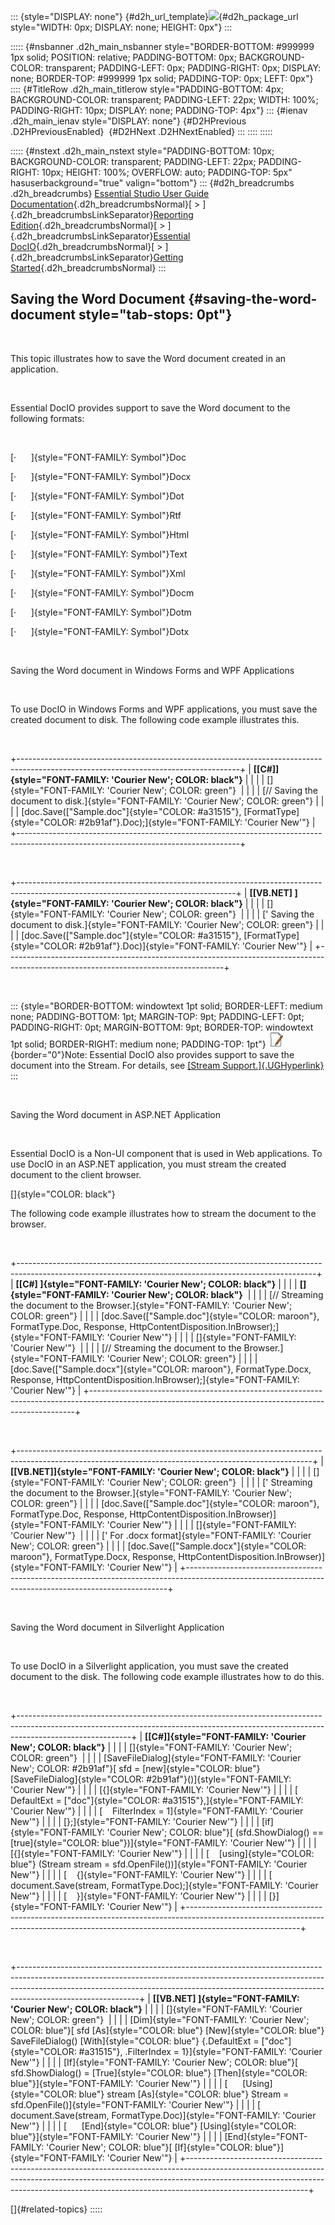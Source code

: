 ::: {style="DISPLAY: none"}
[](ms-xhelp:///?Id=d2h_url_template){#d2h_url_template}![](!package_url!){#d2h_package_url style="WIDTH: 0px; DISPLAY: none; HEIGHT: 0px"}
:::

::::: {#nsbanner .d2h_main_nsbanner style="BORDER-BOTTOM: #999999 1px solid; POSITION: relative; PADDING-BOTTOM: 0px; BACKGROUND-COLOR: transparent; PADDING-LEFT: 0px; PADDING-RIGHT: 0px; DISPLAY: none; BORDER-TOP: #999999 1px solid; PADDING-TOP: 0px; LEFT: 0px"}
:::: {#TitleRow .d2h_main_titlerow style="PADDING-BOTTOM: 4px; BACKGROUND-COLOR: transparent; PADDING-LEFT: 22px; WIDTH: 100%; PADDING-RIGHT: 10px; DISPLAY: none; PADDING-TOP: 4px"}
::: {#ienav .d2h_main_ienav style="DISPLAY: none"}
[](ms-xhelp:///?Id=f7eb84a8-511e-4814-8b89-d8a2fe7731f3){#D2HPrevious .D2HPreviousEnabled}  [](ms-xhelp:///?Id=5bcf0898-adae-4e54-b078-3a370bb20106){#D2HNext .D2HNextEnabled}
:::
::::
:::::

::::: {#nstext .d2h_main_nstext style="PADDING-BOTTOM: 10px; BACKGROUND-COLOR: transparent; PADDING-LEFT: 22px; PADDING-RIGHT: 10px; HEIGHT: 100%; OVERFLOW: auto; PADDING-TOP: 5px" hasuserbackground="true" valign="bottom"}
::: {#d2h_breadcrumbs .d2h_breadcrumbs}
[Essential Studio User Guide Documentation](ms-xhelp:///?Id=12457748-09e3-4d74-a240-8e049cedf030){.d2h_breadcrumbsNormal}[ \> ]{.d2h_breadcrumbsLinkSeparator}[Reporting Edition](ms-xhelp:///?Id=027aa5b6-6676-4f93-ad23-c20e8c45792e){.d2h_breadcrumbsNormal}[ \> ]{.d2h_breadcrumbsLinkSeparator}[Essential DocIO](ms-xhelp:///?Id=b88d77b3-4c51-460f-a761-d2ef6d5b0ca6){.d2h_breadcrumbsNormal}[ \> ]{.d2h_breadcrumbsLinkSeparator}[Getting Started](ms-xhelp:///?Id=b13bdbaa-4c11-4a19-ba3a-3401037013af){.d2h_breadcrumbsNormal}
:::

## Saving the Word Document {#saving-the-word-document style="tab-stops: 0pt"}

 

This topic illustrates how to save the Word document created in an application.

 

Essential DocIO provides support to save the Word document to the following formats:

 

[·      ]{style="FONT-FAMILY: Symbol"}Doc

[·      ]{style="FONT-FAMILY: Symbol"}Docx

[·      ]{style="FONT-FAMILY: Symbol"}Dot

[·      ]{style="FONT-FAMILY: Symbol"}Rtf

[·      ]{style="FONT-FAMILY: Symbol"}Html

[·      ]{style="FONT-FAMILY: Symbol"}Text

[·      ]{style="FONT-FAMILY: Symbol"}Xml

[·      ]{style="FONT-FAMILY: Symbol"}Docm

[·      ]{style="FONT-FAMILY: Symbol"}Dotm

[·      ]{style="FONT-FAMILY: Symbol"}Dotx

 

Saving the Word document in Windows Forms and WPF Applications

 

To use DocIO in Windows Forms and WPF applications, you must save the created document to disk. The following code example illustrates this.

 

+-------------------------------------------------------------------------------------------------------------------------------------+
| **[\[C#\]]{style="FONT-FAMILY: 'Courier New'; COLOR: black"}**                                                                      |
|                                                                                                                                     |
| []{style="FONT-FAMILY: 'Courier New'; COLOR: green"}                                                                                |
|                                                                                                                                     |
| [// Saving the document to disk.]{style="FONT-FAMILY: 'Courier New'; COLOR: green"}                                                 |
|                                                                                                                                     |
| [doc.Save([\"Sample.doc\"]{style="COLOR: #a31515"}, [FormatType]{style="COLOR: #2b91af"}.Doc);]{style="FONT-FAMILY: 'Courier New'"} |
+-------------------------------------------------------------------------------------------------------------------------------------+

 

+------------------------------------------------------------------------------------------------------------------------------------+
| **[\[VB.NET\] ]{style="FONT-FAMILY: 'Courier New'; COLOR: black"}**                                                                |
|                                                                                                                                    |
| []{style="FONT-FAMILY: 'Courier New'; COLOR: green"}                                                                               |
|                                                                                                                                    |
| [\' Saving the document to disk.]{style="FONT-FAMILY: 'Courier New'; COLOR: green"}                                                |
|                                                                                                                                    |
| [doc.Save([\"Sample.doc\"]{style="COLOR: #a31515"}, [FormatType]{style="COLOR: #2b91af"}.Doc)]{style="FONT-FAMILY: 'Courier New'"} |
+------------------------------------------------------------------------------------------------------------------------------------+

 

::: {style="BORDER-BOTTOM: windowtext 1pt solid; BORDER-LEFT: medium none; PADDING-BOTTOM: 1pt; MARGIN-TOP: 9pt; PADDING-LEFT: 0pt; PADDING-RIGHT: 0pt; MARGIN-BOTTOM: 9pt; BORDER-TOP: windowtext 1pt solid; BORDER-RIGHT: medium none; PADDING-TOP: 1pt"}
![](ImagesExt/image24_1.jpg){border="0"}Note: Essential DocIO also provides support to save the document into the Stream. For details, see [[Stream Support.]{.UGHyperlink}](ms-xhelp:///?Id=743c99d4-6def-4487-8630-0f62728800d1)
:::

 

Saving the Word document in ASP.NET Application

 

Essential DocIO is a Non-UI component that is used in Web applications. To use DocIO in an ASP.NET application, you must stream the created document to the client browser.

[]{style="COLOR: black"} 

The following code example illustrates how to stream the document to the browser.

 

+--------------------------------------------------------------------------------------------------------------------------------------------------------+
| **[\[C#\] ]{style="FONT-FAMILY: 'Courier New'; COLOR: black"}**                                                                                        |
|                                                                                                                                                        |
| **[]{style="FONT-FAMILY: 'Courier New'; COLOR: black"}**                                                                                               |
|                                                                                                                                                        |
| [// Streaming the document to the Browser.]{style="FONT-FAMILY: 'Courier New'; COLOR: green"}                                                          |
|                                                                                                                                                        |
| [doc.Save([\"Sample.doc\"]{style="COLOR: maroon"}, FormatType.Doc, Response, HttpContentDisposition.InBrowser);]{style="FONT-FAMILY: 'Courier New'"}   |
|                                                                                                                                                        |
| []{style="FONT-FAMILY: 'Courier New'"}                                                                                                                 |
|                                                                                                                                                        |
| [// Streaming the document to the Browser.]{style="FONT-FAMILY: 'Courier New'; COLOR: green"}                                                          |
|                                                                                                                                                        |
| [doc.Save([\"Sample.docx\"]{style="COLOR: maroon"}, FormatType.Docx, Response, HttpContentDisposition.InBrowser);]{style="FONT-FAMILY: 'Courier New'"} |
+--------------------------------------------------------------------------------------------------------------------------------------------------------+

 

+-------------------------------------------------------------------------------------------------------------------------------------------------------+
| **[\[VB.NET\]]{style="FONT-FAMILY: 'Courier New'; COLOR: black"}**                                                                                    |
|                                                                                                                                                       |
| []{style="FONT-FAMILY: 'Courier New'; COLOR: green"}                                                                                                  |
|                                                                                                                                                       |
| [\' Streaming the document to the Browser.]{style="FONT-FAMILY: 'Courier New'; COLOR: green"}                                                         |
|                                                                                                                                                       |
| [doc.Save([\"Sample.doc\"]{style="COLOR: maroon"}, FormatType.Doc, Response, HttpContentDisposition.InBrowser)]{style="FONT-FAMILY: 'Courier New'"}   |
|                                                                                                                                                       |
| []{style="FONT-FAMILY: 'Courier New'"}                                                                                                                |
|                                                                                                                                                       |
| [\' For .docx format]{style="FONT-FAMILY: 'Courier New'; COLOR: green"}                                                                               |
|                                                                                                                                                       |
| [doc.Save([\"Sample.docx\"]{style="COLOR: maroon"}, FormatType.Docx, Response, HttpContentDisposition.InBrowser)]{style="FONT-FAMILY: 'Courier New'"} |
+-------------------------------------------------------------------------------------------------------------------------------------------------------+

 

Saving the Word document in Silverlight Application

 

To use DocIO in a Silverlight application, you must save the created document to the disk. The following code example illustrates how to do this.

 

+----------------------------------------------------------------------------------------------------------------------------------------------------------------------------------------+
| **[\[C#\]]{style="FONT-FAMILY: 'Courier New'; COLOR: black"}**                                                                                                                         |
|                                                                                                                                                                                        |
| []{style="FONT-FAMILY: 'Courier New'; COLOR: green"}                                                                                                                                   |
|                                                                                                                                                                                        |
| [SaveFileDialog]{style="FONT-FAMILY: 'Courier New'; COLOR: #2b91af"}[ sfd = [new]{style="COLOR: blue"} [SaveFileDialog]{style="COLOR: #2b91af"}()]{style="FONT-FAMILY: 'Courier New'"} |
|                                                                                                                                                                                        |
| [{]{style="FONT-FAMILY: 'Courier New'"}                                                                                                                                                |
|                                                                                                                                                                                        |
| [    DefaultExt = [\"doc\"]{style="COLOR: #a31515"},]{style="FONT-FAMILY: 'Courier New'"}                                                                                              |
|                                                                                                                                                                                        |
| [    FilterIndex = 1]{style="FONT-FAMILY: 'Courier New'"}                                                                                                                              |
|                                                                                                                                                                                        |
| [};]{style="FONT-FAMILY: 'Courier New'"}                                                                                                                                               |
|                                                                                                                                                                                        |
| [if]{style="FONT-FAMILY: 'Courier New'; COLOR: blue"}[ (sfd.ShowDialog() == [true]{style="COLOR: blue"})]{style="FONT-FAMILY: 'Courier New'"}                                          |
|                                                                                                                                                                                        |
| [{]{style="FONT-FAMILY: 'Courier New'"}                                                                                                                                                |
|                                                                                                                                                                                        |
| [    [using]{style="COLOR: blue"} (Stream stream = sfd.OpenFile())]{style="FONT-FAMILY: 'Courier New'"}                                                                                |
|                                                                                                                                                                                        |
| [    {]{style="FONT-FAMILY: 'Courier New'"}                                                                                                                                            |
|                                                                                                                                                                                        |
| [        document.Save(stream, FormatType.Doc);]{style="FONT-FAMILY: 'Courier New'"}                                                                                                   |
|                                                                                                                                                                                        |
| [    }]{style="FONT-FAMILY: 'Courier New'"}                                                                                                                                            |
|                                                                                                                                                                                        |
| [}]{style="FONT-FAMILY: 'Courier New'"}                                                                                                                                                |
+----------------------------------------------------------------------------------------------------------------------------------------------------------------------------------------+

 

+------------------------------------------------------------------------------------------------------------------------------------------------------------------------------------------------------------------------------------------------------------------------+
| **[\[VB.NET\] ]{style="FONT-FAMILY: 'Courier New'; COLOR: black"}**                                                                                                                                                                                                    |
|                                                                                                                                                                                                                                                                        |
| []{style="FONT-FAMILY: 'Courier New'; COLOR: green"}                                                                                                                                                                                                                   |
|                                                                                                                                                                                                                                                                        |
| [Dim]{style="FONT-FAMILY: 'Courier New'; COLOR: blue"}[ sfd [As]{style="COLOR: blue"} [New]{style="COLOR: blue"} SaveFileDialog() [With]{style="COLOR: blue"} {.DefaultExt = [\"doc\"]{style="COLOR: #a31515"}, .FilterIndex = 1}]{style="FONT-FAMILY: 'Courier New'"} |
|                                                                                                                                                                                                                                                                        |
| [If]{style="FONT-FAMILY: 'Courier New'; COLOR: blue"}[ sfd.ShowDialog() = [True]{style="COLOR: blue"} [Then]{style="COLOR: blue"}]{style="FONT-FAMILY: 'Courier New'"}                                                                                                 |
|                                                                                                                                                                                                                                                                        |
| [      [Using]{style="COLOR: blue"} stream [As]{style="COLOR: blue"} Stream = sfd.OpenFile()]{style="FONT-FAMILY: 'Courier New'"}                                                                                                                                      |
|                                                                                                                                                                                                                                                                        |
| [            document.Save(stream, FormatType.Doc)]{style="FONT-FAMILY: 'Courier New'"}                                                                                                                                                                                |
|                                                                                                                                                                                                                                                                        |
| [      [End]{style="COLOR: blue"} [Using]{style="COLOR: blue"}]{style="FONT-FAMILY: 'Courier New'"}                                                                                                                                                                    |
|                                                                                                                                                                                                                                                                        |
| [End]{style="FONT-FAMILY: 'Courier New'; COLOR: blue"}[ [If]{style="COLOR: blue"}]{style="FONT-FAMILY: 'Courier New'"}                                                                                                                                                 |
+------------------------------------------------------------------------------------------------------------------------------------------------------------------------------------------------------------------------------------------------------------------------+

[]{#related-topics}
:::::
